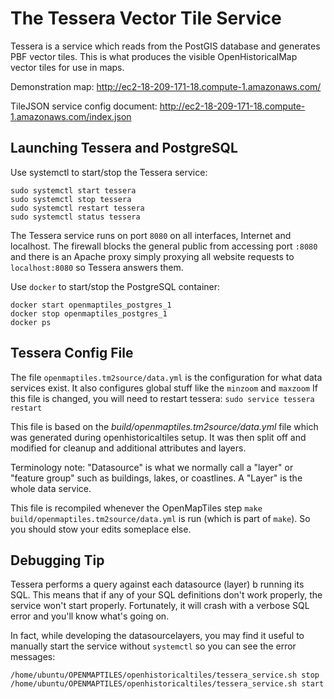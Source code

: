 # The Tessera Vector Tile Service

Tessera is a service which reads from the PostGIS database and generates PBF vector tiles. This is what produces the visible OpenHistoricalMap vector tiles for use in maps.

Demonstration map:
http://ec2-18-209-171-18.compute-1.amazonaws.com/

TileJSON service config document:
http://ec2-18-209-171-18.compute-1.amazonaws.com/index.json


## Launching Tessera and PostgreSQL

Use systemctl to start/stop the Tessera service:
```
sudo systemctl start tessera
sudo systemctl stop tessera
sudo systemctl restart tessera
sudo systemctl status tessera
```

The Tessera service runs on port `8080` on all interfaces, Internet and localhost. The firewall blocks the general public from accessing port `:8080` and there is an Apache proxy simply proxying all website requests to `localhost:8080` so Tessera answers them.

Use `docker` to start/stop the PostgreSQL container:
```
docker start openmaptiles_postgres_1
docker stop openmaptiles_postgres_1
docker ps
```



## Tessera Config File

The file `openmaptiles.tm2source/data.yml` is the configuration for what data services exist. It also configures global stuff like the `minzoom` and `maxzoom` If this file is changed, you will need to restart tessera: `sudo service tessera restart`

This file is based on the *build/openmaptiles.tm2source/data.yml* file which was generated during openhistoricaltiles setup. It was then split off and modified for cleanup and additional attributes and layers.

Terminology note: "Datasource" is what we normally call a "layer" or "feature group" such as buildings, lakes, or coastlines. A "Layer" is the whole data service.

This file is recompiled whenever the OpenMapTiles step `make build/openmaptiles.tm2source/data.yml` is run (which is part of `make`). So you should stow your edits someplace else.



## Debugging Tip

Tessera performs a query against each datasource (layer) b running its SQL. This means that if any of your SQL definitions don't work properly, the service won't start properly. Fortunately, it will crash with a verbose SQL error and you'll know what's going on.

In fact, while developing the datasourcelayers, you may find it useful to manually start the service without `systemctl` so you can see the error messages:

```
/home/ubuntu/OPENMAPTILES/openhistoricaltiles/tessera_service.sh stop
/home/ubuntu/OPENMAPTILES/openhistoricaltiles/tessera_service.sh start
```

